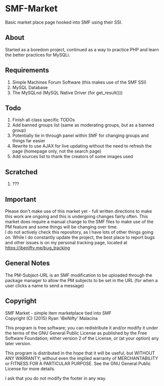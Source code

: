 SMF-Market
======
Basic market place page hooked into SMF using their SSI.

About
------ 
Started as a boredom project, continued as a way to practice PHP and learn the better practices for MySQLi.

Requirements
------
1. Simple Machines Forum Software (this makes use of the SMF SSI)
2. MySQL Database
3. The MySQLnd (MySQL Native Driver (for get_result()))

Todo
------ 
1. Finish all class specific TODOs
2. Add banned groups list (same as moderating groups, but as a banned group)
3. Potentially tie in through panel within SMF for changing groups and things far easier
4. Rewrite to use AJAX for live updating without the need to refresh the page (homepage only, not the search page)
5. Add sources list to thank the creators of some images used

Scratched
------
1. ???

Important
------
Please don't make use of this market yet - full written directions to make this work are ongoing and this is undergoing changes fairly often.
This market does require a manual change to the SMF files to make use of the PM feature and some things will be changing over time.  
I do not actively check this repository, as I have lots of other things going on. While I do constantly update the project, the best place to report bugs
and other issues is on my personal tracking page, located at https://ibenifty.me/bug_tracking  
  
General Notes
------
The PM-Subject-URL is an SMF modification to be uploaded through the package manager to allow the PM subjects to be set in the URL (for when a user clicks a name to send a message)

Copyright
------
SMF Market - simple item marketplace tied into SMF  
Copyright (C) {2015} Ryan 'iBeNifty' Malacina    
  
This program is free software; you can redistribute it and/or
modify it under the terms of the GNU General Public License
as published by the Free Software Foundation; either version 2
of the License, or (at your option) any later version.  
  
This program is distributed in the hope that it will be useful,
but WITHOUT ANY WARRANTY; without even the implied warranty of
MERCHANTABILITY or FITNESS FOR A PARTICULAR PURPOSE.  See the
GNU General Public License for more details.  
  
I ask that you do not modify the footer in any way.
